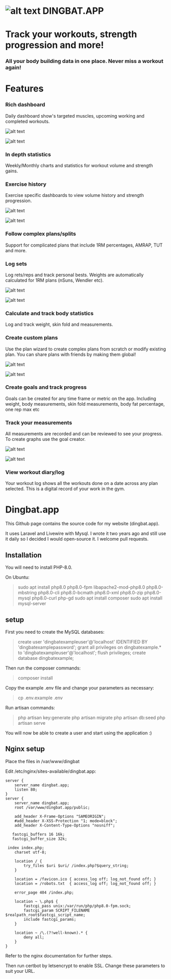 #  ![alt text](./public/favicon-32x32.png) DINGBAT.APP


Track your workouts, strength progression and more!
===================================================

### All your body building data in one place. Never miss a workout again!

Features
========

### Rich dashboard

Daily dashboard show's targeted muscles, upcoming working and completed workouts.

![alt text](./public/img/dashboard_mobile.png)

![alt text](./public/img/weekly.png)

### In depth statistics

Weekly/Monthly charts and statistics for workout volume and strength gains.

### Exercise history

Exercise specific dashboards to view volume history and strength progression.

![alt text](./public/img/per_exercise_statistics.png)

![alt text](./public/img/per_plan_statistics.png)

### Follow complex plans/splits

Support for complicated plans that include 1RM percentages, AMRAP, TUT and more.

### Log sets

Log rets/reps and track personal bests. Weights are automatically calculated for 1RM plans (nSuns, Wendler etc).

![alt text](./public/img/custom_workouts.png)

![alt text](./public/img/skinfold_tests.png)

### Calculate and track body statistics

Log and track weight, skin fold and measurements.

### Create custom plans

Use the plan wizard to create complex plans from scratch or modify existing plan. You can share plans with friends by making them global!

![alt text](./public/img/plan_creation_wizard.png)

![alt text](./public/img/view_goals.png)

### Create goals and track progress

Goals can be created for any time frame or metric on the app. Including weight, body measurements, skin fold measurements, body fat percentage, one rep max etc

### Track your measurements

All measurements are recorded and can be reviewed to see your progress. To create graphs use the goal creator.

![alt text](./public/img/measurement_history.png)

![alt text](./public/img/workout_log.png)

### View workout diary/log

Your workout log shows all the workouts done on a date across any plan selected. This is a digital record of your work in the gym.


# Dingbat.app 
This Github page contains the source code for my website (dingbat.app).

It uses Laravel and Livewire with Mysql. I wrote it two years ago and still use it daily so I decided I would open-source it. I welcome pull requests.

## Installation
You will need to install PHP-8.0.

On Ubuntu:
> sudo apt install php8.0 php8.0-fpm libapache2-mod-php8.0 php8.0-mbstring php8.0-cli php8.0-bcmath php8.0-xml php8.0-zip  php8.0-mysql php8.0-curl php-gd
> sudo apt install composer
> sudo apt install mysql-server

## setup

First you need to create the MySQL databases:

> create user 'dingbatexampleuser'@'localhost' IDENTIFIED BY 'dingbatexamplepassword';
> grant all privileges on dingbatexample.* to 'dingbatexampleuser'@'localhost';
> flush privileges;
> create database dingbatexample;

Then run the composer commands:
> composer install

Copy the example .env file and change your parameters as necessary:
> cp .env.example .env

Run artisan commands:
> php artisan key:generate
> php artisan migrate
> php artisan db:seed
> php artisan serve 

You will now be able to create a user and start using the application :)

## Nginx setup

Place the files in /var/www/dingbat

Edit /etc/nginx/sites-available/dingbat.app:
```angular2html
server {
    server_name dingbat.app;
    listen 80;
}
server {
    server_name dingbat.app;
    root /var/www/dingbat.app/public;

    add_header X-Frame-Options "SAMEORIGIN";
    #add_header X-XSS-Protection "1; mode=block";
    add_header X-Content-Type-Options "nosniff";

   fastcgi_buffers 16 16k; 
   fastcgi_buffer_size 32k;
   
 index index.php;
    charset utf-8;

    location / {
        try_files $uri $uri/ /index.php?$query_string;
    }

    location = /favicon.ico { access_log off; log_not_found off; }
    location = /robots.txt  { access_log off; log_not_found off; }

    error_page 404 /index.php;

    location ~ \.php$ {
        fastcgi_pass unix:/var/run/php/php8.0-fpm.sock;
        fastcgi_param SCRIPT_FILENAME $realpath_root$fastcgi_script_name;
        include fastcgi_params;
    }

    location ~ /\.(?!well-known).* {
        deny all;
    }
}

```

Refer to the nginx documentation for further steps.

Then run certbot by letsencrypt to enable SSL. Change these parameters to suit your URL.